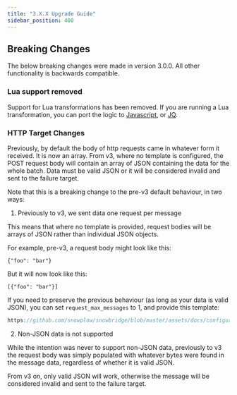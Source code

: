 ```yaml
---
title: "3.X.X Upgrade Guide"
sidebar_position: 400
---
```


## Breaking Changes

The below breaking changes were made in version 3.0.0. All other functionality is backwards compatible.

### Lua support removed

Support for Lua transformations has been removed. If you are running a Lua transformation, you can port the logic to [Javascript](/docs/destinations/forwarding-events/snowbridge/configuration/transformations/custom-scripts/javascript-configuration/index.md), or [JQ](/docs/destinations/forwarding-events/snowbridge/configuration/transformations/builtin/jq.md).

### HTTP Target Changes

Previously, by default the body of http requests came in whatever form it received. It is now an array. From v3, where no template is configured, the POST request body will contain an array of JSON containing the data for the whole batch. Data must be valid JSON or it will be considered invalid and sent to the failure target.

Note that this is a breaking change to the pre-v3 default behaviour, in two ways:

1. Previously to v3, we sent data one request per message

This means that where no template is provided, request bodies will be arrays of JSON rather than individual JSON objects. 

For example, pre-v3, a request body might look like this:

```
{"foo": "bar"}
```

But it will now look like this:

```
[{"foo": "bar"}]
```

If you need to preserve the previous behaviour (as long as your data is valid JSON), you can set `request_max_messages` to 1, and provide this template:

```go reference
https://github.com/snowplow/snowbridge/blob/master/assets/docs/configuration/targets/http-template-unwrap-example.file
```

2. Non-JSON data is not supported

While the intention was never to support non-JSON data, previously to v3 the request body was simply populated with whatever bytes were found in the message data, regardless of whether it is valid JSON.

From v3 on, only valid JSON will work, otherwise the message will be considered invalid and sent to the failure target.

